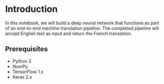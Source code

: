 # Introduction
In this notebook, we will build a deep neural network that functions as part of an end-to-end machine translation pipeline. The completed pipeline will accept English text as input and return the French translation.

## Prerequisites
- Python 3
- NumPy
- TensorFlow 1.x
- Keras 2.x

